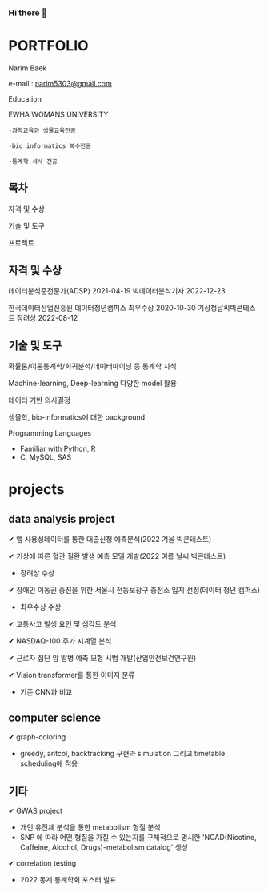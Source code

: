 ### Hi there 👋

# PORTFOLIO

Narim Baek

e-mail : narim5303@gmail.com

Education

  EWHA WOMANS UNIVERSITY

    -과학교육과 생물교육전공

    -bio informatics 복수전공
    
    -통계학 석사 전공 
    



## 목차
자격 및 수상

기술 및 도구

프로젝트

## 자격 및 수상
데이터분석준전문가(ADSP) 2021-04-19
빅데이터분석기사 2022-12-23

한국데이터산업진흥원 데이터청년캠퍼스 최우수상 2020-10-30
기상청날씨빅콘테스트 장려상 2022-08-12

## 기술 및 도구

확률론/이론통계학/회귀분석/데이터마이닝 등 통계학 지식

Machine-learning, Deep-learning 다양한 model 활용 

데이터 기반 의사결정

생물학, bio-informatics에 대한 background


Programming Languages
- Familiar with  Python, R
-  C,  MySQL, SAS


# projects

## data analysis project

✔︎ 앱 사용성데이터를 통한 대출신청 예측분석(2022 겨울 빅콘테스트)

✔︎ 기상에 따른 혈관 질환 발생 예측 모델 개발(2022 여름 날씨 빅콘테스트)
 - 장려상 수상

✔︎ 장애인 이동권 증진을 위한 서울시 전동보장구 충전소 입지 선정(데이터 청년 캠퍼스)
 - 최우수상 수상
 
✔︎ 교통사고 발생 요인 및 심각도 분석

✔︎ NASDAQ-100 주가 시계열 분석 

✔︎ 근로자 집단 암 발병 예측 모형 시범 개발(산업안전보건연구원)

✔︎ Vision transformer를 통한 이미지 분류 
  - 기존 CNN과 비교


## computer science 

✔︎ graph-coloring
 - greedy, antcol, backtracking 구현과 simulation 그리고 timetable scheduling에 적용


## 기타

✔︎ GWAS project
 - 개인 유전체 분석을 통한 metabolism 형질 분석
 - SNP 에 따라 어떤 형질을 가질 수 있는지를 구체적으로 명시한 'NCAD(Nicotine, Caffeine, Alcohol, Drugs)-metabolism catalog' 생성 

✔︎ correlation testing
 - 2022 동계 통계학회 포스터 발표
